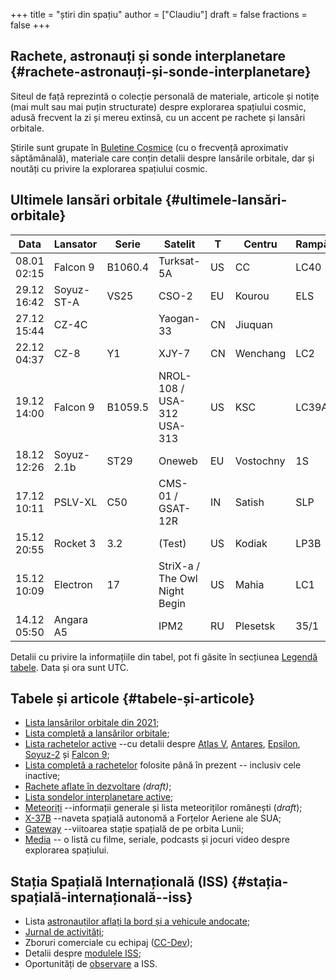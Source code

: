 +++
title = "știri din spațiu"
author = ["Claudiu"]
draft = false
fractions = false
+++

## Rachete, astronauți și sonde interplanetare {#rachete-astronauți-și-sonde-interplanetare}

Siteul de față reprezintă o colecție personală de materiale, articole și notițe (mai mult sau mai puțin structurate) despre explorarea spațiului cosmic, adusă frecvent la zi și mereu extinsă, cu un accent pe rachete și lansări orbitale.

Știrile sunt grupate în [Buletine Cosmice](/bul) (cu o frecvență aproximativ săptămânală), materiale care conțin detalii despre lansările orbitale, dar și noutăți cu privire la explorarea spațiului cosmic.


## Ultimele lansări orbitale {#ultimele-lansări-orbitale}

| Data        | Lansator   | Serie   | Satelit                       | T  | Centru    | Rampă | R. | Bul             |
|-------------|------------|---------|-------------------------------|----|-----------|-------|----|-----------------|
| 08.01 02:15 | Falcon 9   | B1060.4 | Turksat-5A                    | US | CC        | LC40  | S  | [103](/bul/103) |
| 29.12 16:42 | Soyuz-ST-A | VS25    | CSO-2                         | EU | Kourou    | ELS   | S  | [102](/bul/102) |
| 27.12 15:44 | CZ-4C      |         | Yaogan-33                     | CN | Jiuquan   |       | S  | [102](/bul/102) |
| 22.12 04:37 | CZ-8       | Y1      | XJY-7                         | CN | Wenchang  | LC2   | S  | [102](/bul/102) |
| 19.12 14:00 | Falcon 9   | B1059.5 | NROL-108 / USA-312 USA-313    | US | KSC       | LC39A | S  | [102](/bul/102) |
| 18.12 12:26 | Soyuz-2.1b | ST29    | Oneweb                        | EU | Vostochny | 1S    | S  | [102](/bul/102) |
| 17.12 10:11 | PSLV-XL    | C50     | CMS-01 / GSAT-12R             | IN | Satish    | SLP   | S  | [102](/bul/102) |
| 15.12 20:55 | Rocket 3   | 3.2     | (Test)                        | US | Kodiak    | LP3B  | F  | [101](/bul/101) |
| 15.12 10:09 | Electron   | 17      | StriX-a / The Owl Night Begin | US | Mahia     | LC1   | S  | [101](/bul/101) |
| 14.12 05:50 | Angara A5  |         | IPM2                          | RU | Plesetsk  | 35/1  | S  | [101](/bul/101) |

Detalii cu privire la informațiile din tabel, pot fi găsite în secțiunea [Legendă tabele](/t/legenda_tabele). Data și ora sunt UTC.


## Tabele și articole {#tabele-și-articole}

-   [Lista lansărilor orbitale din 2021](/t/l2021);
-   [Lista completă a lansărilor orbitale](/t/lansari);
-   [Lista rachetelor active](/r/rachete_active) --cu detalii despre [Atlas V](/r/atlasv), [Antares](/r/antares), [Epsilon](/r/epsilon), [Soyuz-2](/r/soyuz-2) și [Falcon 9](/r/falcon9);
-   [Lista completă a rachetelor](/r/rachete) folosite până în prezent -- inclusiv cele inactive;
-   [Rachete aflate în dezvoltare](/r/viitor) _(draft)_;
-   [Lista sondelor interplanetare active](/m/sonde);
-   [Meteoriți](/m/meteoriti) --informații generale și lista meteoriților românești (_draft_);
-   [X-37B](/m/x37b) --naveta spațială autonomă a Forțelor Aeriene ale SUA;
-   [Gateway](/m/gateway) --viitoarea stație spațială de pe orbita Lunii;
-   [Media](/m/media) -- o listă cu filme, seriale, podcasts și jocuri video despre explorarea spațiului.


## Stația Spațială Internațională (ISS) {#stația-spațială-internațională--iss}

-   Lista [astronauților aflați la bord și a vehicule andocate](/iss/iss/);
-   [Jurnal de activități](/iss/jurnal);
-   Zboruri comerciale cu echipaj ([CC-Dev](/iss/ccdev));
-   Detalii despre [modulele ISS](/iss/module);
-   Oportunități de [observare](https://www.heavens-above.com/PassSummary.aspx?satid=25544&lat=46.7712&lng=23.6236&loc=Cluj-Napoca&alt=0&tz=EET) a ISS.